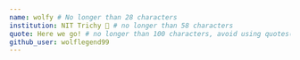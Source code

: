 ```yaml
---
name: wolfy # No longer than 28 characters
institution: NIT Trichy 🚩 # no longer than 58 characters
quote: Here we go! # no longer than 100 characters, avoid using quotes(") to guarantee the format remains the same.
github_user: wolflegend99
---
```

